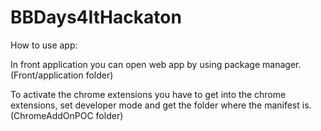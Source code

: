 ﻿# BBDays4ItHackaton

How to use app:

In front application you can open web app by using package manager. (Front/application folder)

To activate the chrome extensions you have to get into the chrome extensions, set developer mode and get the folder where the manifest is. (ChromeAddOnPOC folder)
